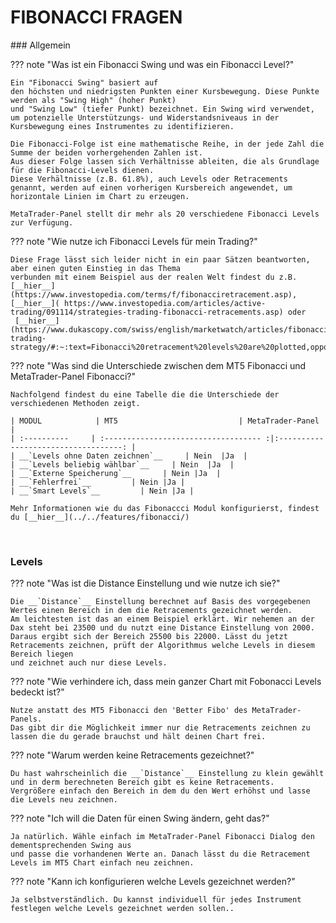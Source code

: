  
# FIBONACCI FRAGEN
<p id="com-faq"></p>
### Allgemein	 	 
	
??? note "Was ist ein Fibonacci Swing und was ein Fibonacci Level?"

    Ein "Fibonacci Swing" basiert auf 
	den höchsten und niedrigsten Punkten einer Kursbewegung. Diese Punkte werden als "Swing High" (hoher Punkt) 
	und "Swing Low" (tiefer Punkt) bezeichnet. Ein Swing wird verwendet, 
	um potenzielle Unterstützungs- und Widerstandsniveaus in der Kursbewegung eines Instrumentes zu identifizieren.  
	
	Die Fibonacci-Folge ist eine mathematische Reihe, in der jede Zahl die Summe der beiden vorhergehenden Zahlen ist.
	Aus dieser Folge lassen sich Verhältnisse ableiten, die als Grundlage für die Fibonacci-Levels dienen.
	Diese Verhältnisse (z.B. 61.8%), auch Levels oder Retracements genannt, werden auf einen vorherigen Kursbereich angewendet, um horizontale Linien im Chart zu erzeugen.  
	
	MetaTrader-Panel stellt dir mehr als 20 verschiedene Fibonacci Levels zur Verfügung.
	
	
??? note "Wie nutze ich Fibonacci Levels für mein Trading?"

    Diese Frage lässt sich leider nicht in ein paar Sätzen beantworten, aber einen guten Einstieg in das Thema
	verbunden mit einem Beispiel aus der realen Welt findest du z.B. [__hier__](https://www.investopedia.com/terms/f/fibonacciretracement.asp), [__hier__]( https://www.investopedia.com/articles/active-trading/091114/strategies-trading-fibonacci-retracements.asp) oder
	 [__hier__](https://www.dukascopy.com/swiss/english/marketwatch/articles/fibonacci-trading-strategy/#:~:text=Fibonacci%20retracement%20levels%20are%20plotted,opportunity%20to%20plan%20your%20moves.).

	
??? note "Was sind die Unterschiede zwischen dem MT5 Fibonacci und MetaTrader-Panel Fibonacci?"

    Nachfolgend findest du eine Tabelle die die Unterschiede der verschiedenen Methoden zeigt.
	
	| MODUL            | MT5                           | MetaTrader-Panel                          |
	| :----------     | :----------------------------------- :|:-----------------------------------: |
	| __`Levels ohne Daten zeichnen`__     | Nein  |Ja  |
	| __`Levels beliebig wählbar`__     | Nein  |Ja  |
	| __`Externe Speicherung`__       | Nein |Ja  |
	| __`Fehlerfrei`__         | Nein |Ja |
	| __`Smart Levels`__         | Nein |Ja |  
	
	Mehr Informationen wie du das Fibonaccci Modul konfigurierst, findest du [__hier__](../../features/fibonacci/)

<br>
	
### Levels	


??? note "Was ist die Distance Einstellung und wie nutze ich sie?"

    Die __`Distance`__ Einstellung berechnet auf Basis des vorgegebenen Wertes einen Bereich in dem die Retracements gezeichnet werden.
	Am leichtesten ist das an einem Beispiel erklärt. Wir nehemen an der Dax steht bei 23500 und du nutzt eine Distance Einstellung von 2000.
	Daraus ergibt sich der Bereich 25500 bis 22000. Lässt du jetzt Retracements zeichnen, prüft der Algorithmus welche Levels in diesem Bereich liegen
	und zeichnet auch nur diese Levels.
	 
	 

??? note "Wie verhindere ich, dass mein ganzer Chart mit Fobonacci Levels bedeckt ist?"

    Nutze anstatt des MT5 Fibonacci den 'Better Fibo' des MetaTrader-Panels.
	Das gibt dir die Möglichkeit immer nur die Retracements zeichnen zu lassen die du gerade brauchst und hält deinen Chart frei.
	 
	 
??? note "Warum werden keine Retracements gezeichnet?"

    Du hast wahrscheinlich die __`Distance`__ Einstellung zu klein gewählt und in derm berechneten Bereich gibt es keine Retracements.
	Vergrößere einfach den Bereich in dem du den Wert erhöhst und lasse die Levels neu zeichnen.
	
??? note "Ich will die Daten für einen Swing ändern, geht das?"

    Ja natürlich. Wähle einfach im MetaTrader-Panel Fibonacci Dialog den dementsprechenden Swing aus 
	und passe die vorhandenen Werte an. Danach lässt du die Retracement Levels im MT5 Chart einfach neu zeichnen.
	

??? note "Kann ich konfigurieren welche Levels gezeichnet werden?"

    Ja selbstverständlich. Du kannst individuell für jedes Instrument festlegen welche Levels gezeichnet werden sollen..	

<br>

<br>
<br>	
<br>
<br>
<br>
<br>
<br>